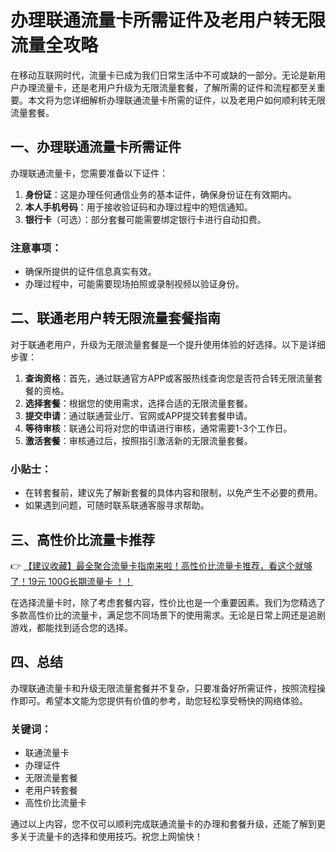 # 办理联通流量卡所需证件及老用户转无限流量全攻略

在移动互联网时代，流量卡已成为我们日常生活中不可或缺的一部分。无论是新用户办理流量卡，还是老用户升级为无限流量套餐，了解所需的证件和流程都至关重要。本文将为您详细解析办理联通流量卡所需的证件，以及老用户如何顺利转无限流量套餐。

## 一、办理联通流量卡所需证件

办理联通流量卡，您需要准备以下证件：

1. **身份证**：这是办理任何通信业务的基本证件，确保身份证在有效期内。
2. **本人手机号码**：用于接收验证码和办理过程中的短信通知。
3. **银行卡**（可选）：部分套餐可能需要绑定银行卡进行自动扣费。

### 注意事项：
- 确保所提供的证件信息真实有效。
- 办理过程中，可能需要现场拍照或录制视频以验证身份。

## 二、联通老用户转无限流量套餐指南

对于联通老用户，升级为无限流量套餐是一个提升使用体验的好选择。以下是详细步骤：

1. **查询资格**：首先，通过联通官方APP或客服热线查询您是否符合转无限流量套餐的资格。
2. **选择套餐**：根据您的使用需求，选择合适的无限流量套餐。
3. **提交申请**：通过联通营业厅、官网或APP提交转套餐申请。
4. **等待审核**：联通公司将对您的申请进行审核，通常需要1-3个工作日。
5. **激活套餐**：审核通过后，按照指引激活新的无限流量套餐。

### 小贴士：
- 在转套餐前，建议先了解新套餐的具体内容和限制，以免产生不必要的费用。
- 如果遇到问题，可随时联系联通客服寻求帮助。

## 三、高性价比流量卡推荐

👉 [【建议收藏】最全聚合流量卡指南来啦！高性价比流量卡推荐，看这个就够了！19元 100G长期流量卡 ！！](https://bit.ly/Liuliangka)

在选择流量卡时，除了考虑套餐内容，性价比也是一个重要因素。我们为您精选了多款高性价比的流量卡，满足您不同场景下的使用需求。无论是日常上网还是追剧游戏，都能找到适合您的选择。

## 四、总结

办理联通流量卡和升级无限流量套餐并不复杂，只要准备好所需证件，按照流程操作即可。希望本文能为您提供有价值的参考，助您轻松享受畅快的网络体验。

### 关键词：
- 联通流量卡
- 办理证件
- 无限流量套餐
- 老用户转套餐
- 高性价比流量卡

通过以上内容，您不仅可以顺利完成联通流量卡的办理和套餐升级，还能了解到更多关于流量卡的选择和使用技巧。祝您上网愉快！